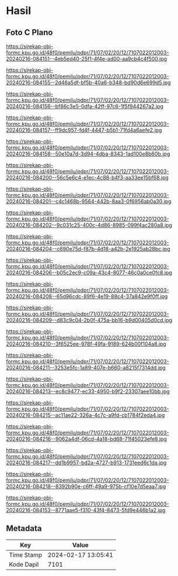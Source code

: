 # Hasil

## Foto C Plano

https://sirekap-obj-formc.kpu.go.id/48f0/pemilu/pdpr/71/07/02/20/12/7107022012003-20240216-084151--4eb5ed40-25f1-4f4e-ad00-aa9cb4c4f500.jpg

https://sirekap-obj-formc.kpu.go.id/48f0/pemilu/pdpr/71/07/02/20/12/7107022012003-20240216-084155--2d46a5df-bf5b-40a6-b348-bd90d6e699d5.jpg

https://sirekap-obj-formc.kpu.go.id/48f0/pemilu/pdpr/71/07/02/20/12/7107022012003-20240216-084156--bf86c3e5-0dfa-42ff-97c6-1f5f944267a2.jpg

https://sirekap-obj-formc.kpu.go.id/48f0/pemilu/pdpr/71/07/02/20/12/7107022012003-20240216-084157--ff9dc957-fd4f-4447-b5b1-71fd4a6aefe2.jpg

https://sirekap-obj-formc.kpu.go.id/48f0/pemilu/pdpr/71/07/02/20/12/7107022012003-20240216-084158--50e10a7d-3d94-4dba-8343-1ad100e8b60b.jpg

https://sirekap-obj-formc.kpu.go.id/48f0/pemilu/pdpr/71/07/02/20/12/7107022012003-20240216-084200--56c5e6c4-e1ec-4c88-b4f3-aa33ee15bf68.jpg

https://sirekap-obj-formc.kpu.go.id/48f0/pemilu/pdpr/71/07/02/20/12/7107022012003-20240216-084201--c4c1468b-9564-442b-8aa3-0f6956ab0a30.jpg

https://sirekap-obj-formc.kpu.go.id/48f0/pemilu/pdpr/71/07/02/20/12/7107022012003-20240216-084202--9c031c25-400c-4d86-8985-099f4ac280a8.jpg

https://sirekap-obj-formc.kpu.go.id/48f0/pemilu/pdpr/71/07/02/20/12/7107022012003-20240216-084204--c690e75d-f87b-4d18-a42b-2e1925ab28bc.jpg

https://sirekap-obj-formc.kpu.go.id/48f0/pemilu/pdpr/71/07/02/20/12/7107022012003-20240216-084206--b05c2ec9-c09a-43c4-8077-46c0a0ce0fc8.jpg

https://sirekap-obj-formc.kpu.go.id/48f0/pemilu/pdpr/71/07/02/20/12/7107022012003-20240216-084208--65d96cdc-89f6-4e19-88c4-37a842e9f0ff.jpg

https://sirekap-obj-formc.kpu.go.id/48f0/pemilu/pdpr/71/07/02/20/12/7107022012003-20240216-084209--d83c9c04-2b0f-475a-bb16-b9d00405d0cd.jpg

https://sirekap-obj-formc.kpu.go.id/48f0/pemilu/pdpr/71/07/02/20/12/7107022012003-20240216-084210--3f6525ee-978f-49fa-9189-624b00f104a8.jpg

https://sirekap-obj-formc.kpu.go.id/48f0/pemilu/pdpr/71/07/02/20/12/7107022012003-20240216-084211--3253e5fc-1a89-407e-b660-a8215f7314dd.jpg

https://sirekap-obj-formc.kpu.go.id/48f0/pemilu/pdpr/71/07/02/20/12/7107022012003-20240216-084213--ec8c9477-ec33-4950-b9f2-23307aee10bb.jpg

https://sirekap-obj-formc.kpu.go.id/48f0/pemilu/pdpr/71/07/02/20/12/7107022012003-20240216-084215--ac11ae22-326a-4c7c-a9fd-cb1784f2eda4.jpg

https://sirekap-obj-formc.kpu.go.id/48f0/pemilu/pdpr/71/07/02/20/12/7107022012003-20240216-084216--9062a4df-06cd-4a18-bd68-71f45023efe8.jpg

https://sirekap-obj-formc.kpu.go.id/48f0/pemilu/pdpr/71/07/02/20/12/7107022012003-20240216-084217--dd1b9957-bd2a-4727-b913-1731eed6c1da.jpg

https://sirekap-obj-formc.kpu.go.id/48f0/pemilu/pdpr/71/07/02/20/12/7107022012003-20240216-084218--8392b90e-c6ff-49a9-975b-cf10e7d5eaa7.jpg

https://sirekap-obj-formc.kpu.go.id/48f0/pemilu/pdpr/71/07/02/20/12/7107022012003-20240216-084153--8771aae5-f310-43f4-8473-5fd9e446b1a2.jpg


## Metadata

| Key        | Value               |
| ---------- | ------------------- |
| Time Stamp | 2024-02-17 13:05:41 |
| Kode Dapil | 7101                |



